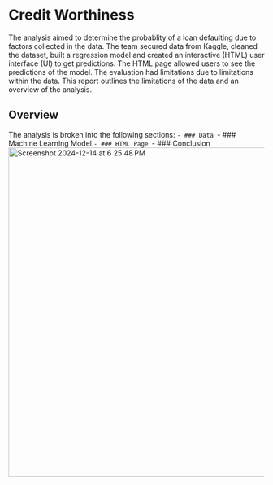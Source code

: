 # Credit Worthiness 

The analysis aimed to determine the probablity of a loan defaulting due to factors collected in the data. The team secured data from Kaggle, cleaned the dataset, built a regression model and created an interactive (HTML) user interface (UI) to get predictions.  The HTML page allowed users to see the predictions of the model. The evaluation had limitations due to limitations within the data. This report outlines the limitations of the data and an overview of the analysis.

## Overview

The analysis is broken into the following sections:
``- ### Data
``- ### Machine Learning Model
``- ### HTML Page
``- ### Conclusion
<img width="647" alt="Screenshot 2024-12-14 at 6 25 48 PM" src="https://github.com/user-attachments/assets/96561583-aaa7-4feb-82ea-0e2d94674e54" />
